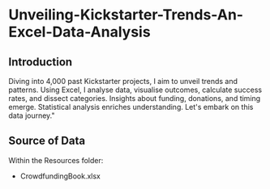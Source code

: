 # Unveiling-Kickstarter-Trends-An-Excel-Data-Analysis


## Introduction
Diving into 4,000 past Kickstarter projects, I aim to unveil trends and patterns. Using Excel, I analyse data, visualise outcomes, calculate success rates, and dissect categories. Insights about funding, donations, and timing emerge. Statistical analysis enriches understanding. Let's embark on this data journey."

## Source of Data
Within the Resources folder:
* CrowdfundingBook.xlsx



